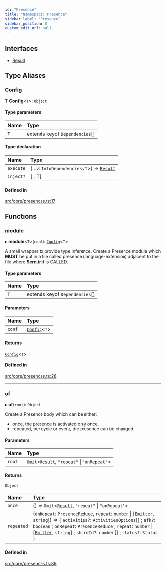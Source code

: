 ```yaml
---
id: "Presence"
title: "Namespace: Presence"
sidebar_label: "Presence"
sidebar_position: 0
custom_edit_url: null
---
```


## Interfaces

- [Result](../interfaces/Presence.Result.md)

## Type Aliases

### Config

Ƭ **Config**<`T`\>: `Object`

#### Type parameters

| Name | Type |
| :------ | :------ |
| `T` | extends keyof `Dependencies`[] |

#### Type declaration

| Name | Type |
| :------ | :------ |
| `execute` | (...`v`: `IntoDependencies`<`T`\>) => [`Result`](../interfaces/Presence.Result.md) |
| `inject?` | [...T] |

#### Defined in

[src/core/presences.ts:17](https://github.com/sern-handler/handler/blob/9d5c6c7/src/core/presences.ts#L17)

## Functions

### module

▸ **module**<`T`\>(`conf`): [`Config`](Presence.md#config)<`T`\>

A small wrapper to provide type inference.
Create a Presence module which **MUST** be put in a file called presence.(language-extension)
adjacent to the file where **Sern.init** is CALLED.

#### Type parameters

| Name | Type |
| :------ | :------ |
| `T` | extends keyof `Dependencies`[] |

#### Parameters

| Name | Type |
| :------ | :------ |
| `conf` | [`Config`](Presence.md#config)<`T`\> |

#### Returns

[`Config`](Presence.md#config)<`T`\>

#### Defined in

[src/core/presences.ts:28](https://github.com/sern-handler/handler/blob/9d5c6c7/src/core/presences.ts#L28)

___

### of

▸ **of**(`root`): `Object`

Create a Presence body which can be either: 
- once, the presence is activated only once.
- repeated, per cycle or event, the presence can be changed.

#### Parameters

| Name | Type |
| :------ | :------ |
| `root` | `Omit`<[`Result`](../interfaces/Presence.Result.md), ``"repeat"`` \| ``"onRepeat"``\> |

#### Returns

`Object`

| Name | Type |
| :------ | :------ |
| `once` | () => `Omit`<[`Result`](../interfaces/Presence.Result.md), ``"repeat"`` \| ``"onRepeat"``\> |
| `repeated` | (`onRepeat`: `PresenceReduce`, `repeat`: `number` \| [[`Emitter`](../interfaces/Emitter.md), `string`]) => \{ `activities?`: `ActivitiesOptions`[] ; `afk?`: `boolean` ; `onRepeat`: `PresenceReduce` ; `repeat`: `number` \| [[`Emitter`](../interfaces/Emitter.md), `string`] ; `shardId?`: `number`[] ; `status?`: `Status`  } |

#### Defined in

[src/core/presences.ts:39](https://github.com/sern-handler/handler/blob/9d5c6c7/src/core/presences.ts#L39)
